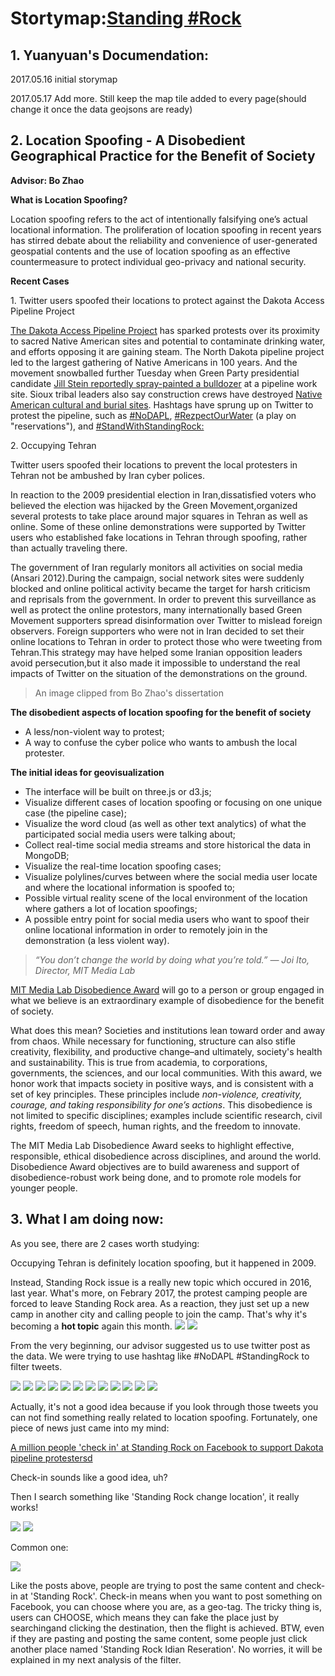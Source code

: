 # Stortymap:[Standing #Rock](https://cdn.rawgit.com/CindyTYY/LocationSpoofing/c6ba6d70/LocationSpoofing_index.html)

## 1. Yuanyuan's Documendation:

2017.05.16 initial storymap

2017.05.17 Add more. Still keep the map tile added to every page(should change it once the data geojsons are ready)



## 2. Location Spoofing - A Disobedient Geographical Practice for the Benefit of Society

**Advisor: Bo Zhao**

**What is Location Spoofing?**

Location spoofing refers to the act of intentionally falsifying one’s actual locational information. The proliferation
of location spoofing in recent years has stirred debate about the reliability and convenience of user-generated geospatial contents and the use of location spoofing as an effective countermeasure to protect individual geo-privacy and national security.

**Recent Cases**

1\. Twitter users spoofed their locations to protect against the Dakota Access Pipeline Project

[The Dakota Access Pipeline Project](https://www.usnews.com/news/us/articles/2016-09-03/oil-pipeline-protest-turns-violent-in-southern-north-dakota) has sparked protests over its proximity to sacred Native American sites and potential to contaminate drinking water, and efforts opposing it are gaining steam. The North Dakota pipeline project led to the largest gathering of Native Americans in 100 years. And the movement snowballed further Tuesday when Green Party presidential candidate [Jill Stein reportedly spray-painted a bulldozer](https://www.usnews.com/news/articles/2016-09-07/stein-gets-noticed-for-allegedly-vandalizing-a-worksite) at a pipeline work site. Sioux tribal leaders also say construction crews have destroyed [Native American cultural and burial sites](https://www.usnews.com/news/us/articles/2016-09-04/tribal-chairman-urges-avoiding-bismarck-after-pipeline-clash). Hashtags have sprung up on Twitter to protest the pipeline, such as [#NoDAPL](https://twitter.com/search?q=%23nodapl&src=tyah), [#RezpectOurWater](https://twitter.com/search?q=%23RezpectOurWater&src=tyah) (a play on "reservations"), and [#StandWithStandingRock:](https://twitter.com/search?q=%23standwithstandingrock&src=tyah)

2\. Occupying Tehran

Twitter users spoofed their locations to prevent the local protesters in Tehran not be ambushed by Iran cyber polices.

In reaction to the 2009 presidential election in Iran,dissatisfied voters who believed the election was hijacked by the Green Movement,organized several protests to take place around major squares in Tehran as well as online. Some of these online demonstrations were supported by Twitter users who established fake locations in Tehran through spoofing, rather than actually traveling there.

The government of Iran regularly monitors all activities on social media (Ansari 2012).During the campaign, social network sites were suddenly blocked and online political activity became the target for harsh criticism and reprisals from the government. In order to prevent this surveillance as well as protect the online protestors, many internationally based Green Movement supporters spread disinformation over Twitter to mislead foreign observers. Foreign supporters who were not in Iran decided to set their online locations to Tehran in order to protect those who were tweeting from Tehran.This strategy may have helped some Iranian opposition leaders avoid persecution,but it also made it impossible to understand the real impacts of Twitter on the situation of the demonstrations on the ground.

> An image clipped from Bo Zhao's dissertation

**The disobedient aspects of location spoofing for the benefit of society**

- A less/non-violent way to protest;
- A way to confuse the cyber police who wants to ambush the local protester.

**The initial ideas for geovisualization**

- The interface will be built on three.js or d3.js;
- Visualize different cases of location spoofing or focusing on one unique case (the pipeline case);
- Visualize the word cloud (as well as other text analytics) of what the participated social media users were talking about; 
- Collect real-time social media streams and store historical the data in MongoDB;
- Visualize the real-time location spoofing cases;
- Visualize polylines/curves between where the social media user locate and where the locational information is spoofed to;
- Possible virtual reality scene of the local environment of the location where gathers a lot of location spoofings;
- A possible entry point for social media users who want to spoof their online locational information in order to remotely join in the demonstration (a less violent way). 

> *“You don’t change the world by doing what you’re told.” — Joi Ito, Director, MIT Media Lab*

[MIT Media Lab Disobedience Award](https://www.media.mit.edu/disobedience/) will go to a person or group engaged in what we believe is an extraordinary example of disobedience for the benefit of society.

What does this mean? Societies and institutions lean toward order and away from chaos. While necessary for functioning, structure can also stifle creativity, flexibility, and productive change–and ultimately, society's health and sustainability. This is true from academia, to corporations, governments, the sciences, and our local communities.
With this award, we honor work that impacts society in positive ways, and is consistent with a set of key principles. These principles include *non-violence, creativity, courage, and taking responsibility for one’s actions*. This disobedience is not limited to specific disciplines; examples include scientific research, civil rights, freedom of speech, human rights, and the freedom to innovate.

The MIT Media Lab Disobedience Award seeks to highlight effective, responsible, ethical disobedience across disciplines, and around the world. Disobedience Award objectives are to build awareness and support of disobedience-robust work being done, and to promote role models for younger people.

## 3. What I am doing now:

As you see, there are 2 cases worth studying:

Occupying Tehran is definitely location spoofing, but it happened in 2009.

Instead, Standing Rock issue is a really new topic which occured in 2016, last year. What's more, on Febrary 2017, the protest camping people are forced to leave Standing Rock area. As a reaction, they just set up a new camp in another city and calling people to join the camp. That's why it's becoming a **hot topic** again this month.
![](pipeline_img/camp5.png) 
![](pipeline_img/people5.png) 

From the very beginning, our advisor suggested us to use twitter post as the data. We were trying to use hashtag like #NoDAPL #StandingRock to filter tweets. 

![](pipeline_img/twitter1.png) ![](pipeline_img/twitter2.png) ![](pipeline_img/twitter3.png) ![](pipeline_img/twitter4.png) ![](pipeline_img/twitter5.png) ![](pipeline_img/twitter6.png) ![](pipeline_img/twitter7.png) ![](pipeline_img/twitter8.png) ![](pipeline_img/twitter9.png) ![](pipeline_img/twitter10.png) ![](pipeline_img/twitter11.png) ![](pipeline_img/twitter12.png)

Actually, it's not a good idea because if you look through those tweets you can not find something really related to location spoofing. Fortunately, one piece of news just came into my mind:
 
[A million people 'check in' at Standing Rock on Facebook to support Dakota pipeline protestersd](https://www.theguardian.com/us-news/2016/oct/31/north-dakota-access-pipeline-protest-mass-facebook-check-in/) 

Check-in sounds like a good idea, uh? 

Then I search something like 'Standing Rock change location', it really works!

![](pipeline_img/facebook1.png)
![](pipeline_img/facebook2.png)

Common one:

![](pipeline_img/facebook3.png)

Like the posts above, people are trying to post the same content and check-in at 'Standing Rock'. Check-in means when you want to post something on Facebook, you can choose where you are, as a geo-tag. The tricky thing is, users can CHOOSE, which means they can fake the place just by searchingand clicking the destination, then the flight is achieved. BTW, even if they are pasting and posting the same content, some people just click another place named 'Standing Rock Idian Reseration'. No worries, it will be explained in my next analysis of the filter.




